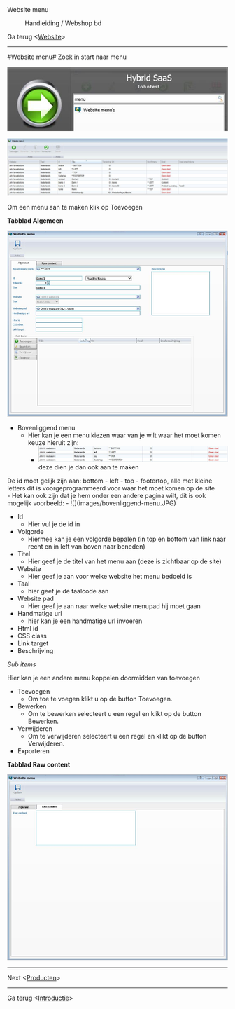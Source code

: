 <properties>
	<page>
		<title>Website menu</title>
		<description>Website menu</description>
	</page>
	<menu>
		<position>Handleiding / Webshop</position>
		<title>Website menu</title>
		<sort>bd</sort>
	</menu>
</properties>

Ga terug <[Website](http://hybridsaas.support/pages/handleiding/modules/P-Z/website/website)>

----------

#Website menu#
Zoek in start naar menu

![](images/start-website-menu.JPg)

![](images/menu.JPg)

Om een menu aan te maken klik op Toevoegen

**Tabblad Algemeen**

![](images/menu-tablad.JPG)

- Bovenliggend menu
	- Hier kan je een menu kiezen waar van je wilt waar het moet komen keuze hieruit zijn:
		- ![](images/bovenliggende-menu.JPG) deze dien je dan ook aan te maken
<div class="warning">De id moet gelijk zijn aan: bottom - left - top - footertop, alle met kleine letters dit is voorgeprogrammeerd voor waar het moet komen op de site </div>
- 		Het kan ook zijn dat je hem onder een andere pagina wilt, dit is ook mogelijk voorbeeld: 
- 		![](images/bovenliggend-menu.JPG)

- Id
	- Hier vul je de id in
- Volgorde
	- Hiermee kan je een volgorde bepalen (in top en bottom van link naar recht en in left van boven naar beneden)
- Titel
	- Hier geef je de titel van het menu aan (deze is zichtbaar op de site)
- Website
	- Hier geef je aan voor welke website het menu bedoeld is
- Taal
	- hier geef je de taalcode aan
- Website pad
	- Hier geef je aan naar welke website menupad hij moet gaan
- Handmatige url
	- hier kan je een handmatige url invoeren
- Html id
- CSS class
- Link target
- Beschrijving

*Sub items*

Hier kan je een andere menu koppelen doormidden van toevoegen

- Toevoegen
	- Om toe te voegen klikt u op de button Toevoegen.
- Bewerken
	- Om te bewerken selecteert u een regel en klikt op de button Bewerken.
- Verwijderen
	- Om te verwijderen selecteert u een regel en klikt op de button Verwijderen.
- Exporteren

**Tabblad Raw content**

![](images/menu-rawcontent.JPG)


----------

Next <[Producten](http://hybridsaas.support/pages/handleiding/modules/P-Z/Producten-webiste-gewoon/Product)>

----------

Ga terug <[Introductie](http://hybridsaas.support/pages/handleiding/modules/P-Z/website/Introductie)> 